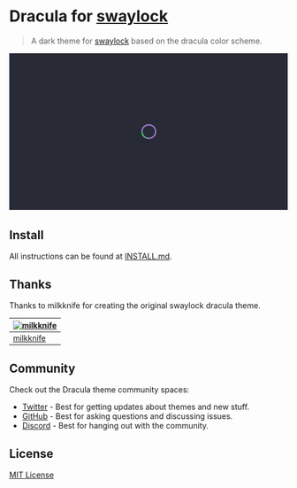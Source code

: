 # Dracula for [swaylock](https://github.com/swaywm/swaylock)

> A dark theme for [swaylock](https://github.com/swaywm/swaylock) based on the dracula color scheme.

![Screenshot](./screenshot.png)

## Install

All instructions can be found at [INSTALL.md](./INSTALL.md).

## Thanks

Thanks to milkknife for creating the original swaylock dracula theme.

| [![milkknife](https://github.com/milkknife.png?size=100)](https://github.com/milkknife) |
| ---------------------------------------------------------------------------------------- |
| [milkknife](https://github.com/milkknife)                                               |

## Community

Check out the Dracula theme community spaces:

- [Twitter](https://twitter.com/draculatheme) - Best for getting updates about themes and new stuff.
- [GitHub](https://github.com/dracula/dracula-theme/discussions) - Best for asking questions and discussing issues.
- [Discord](https://draculatheme.com/discord-invite) - Best for hanging out with the community.

## License

[MIT License](./LICENSE)
